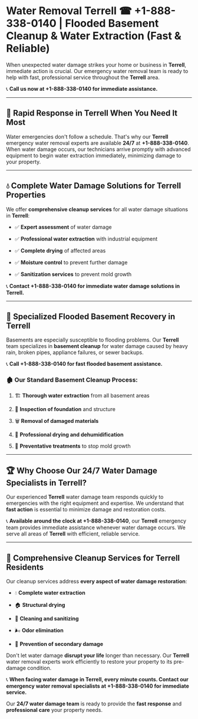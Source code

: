 # Water Removal Terrell ☎ +1-888-338-0140 | Flooded Basement Cleanup & Water Extraction (Fast & Reliable)

When unexpected water damage strikes your home or business in **Terrell**, immediate action is crucial. Our emergency water removal team is ready to help with fast, professional service throughout the **Terrell** area. 

📞 **Call us now at +1-888-338-0140 for immediate assistance.**
---
## 🚀 Rapid Response in Terrell When You Need It Most
Water emergencies don't follow a schedule. That's why our **Terrell** emergency water removal experts are available **24/7** at **+1-888-338-0140**. When water damage occurs, our technicians arrive promptly with advanced equipment to begin water extraction immediately, minimizing damage to your property.
---
## 💧 Complete Water Damage Solutions for Terrell Properties
We offer **comprehensive cleanup services** for all water damage situations in **Terrell**:
- ✅ **Expert assessment** of water damage  
- ✅ **Professional water extraction** with industrial equipment  
- ✅ **Complete drying** of affected areas  
- ✅ **Moisture control** to prevent further damage  
- ✅ **Sanitization services** to prevent mold growth  
📞 **Contact +1-888-338-0140 for immediate water damage solutions in Terrell.**
---
## 🌊 Specialized Flooded Basement Recovery in Terrell
Basements are especially susceptible to flooding problems. Our **Terrell** team specializes in **basement cleanup** for water damage caused by heavy rain, broken pipes, appliance failures, or sewer backups. 
📞 **Call +1-888-338-0140 for fast flooded basement assistance.**
### 🏚️ Our Standard Basement Cleanup Process:
1. 🏗️ **Thorough water extraction** from all basement areas  
2. 🔎 **Inspection of foundation** and structure  
3. 🗑️ **Removal of damaged materials**  
4. 💨 **Professional drying and dehumidification**  
5. 🚫 **Preventative treatments** to stop mold growth  
---
## 🏆 Why Choose Our 24/7 Water Damage Specialists in Terrell?
Our experienced **Terrell** water damage team responds quickly to emergencies with the right equipment and expertise. We understand that **fast action** is essential to minimize damage and restoration costs.
📞 **Available around the clock at +1-888-338-0140**, our **Terrell** emergency team provides immediate assistance whenever water damage occurs. We serve all areas of **Terrell** with efficient, reliable service.
---
## 🧹 Comprehensive Cleanup Services for Terrell Residents
Our cleanup services address **every aspect of water damage restoration**:
- 💧 **Complete water extraction**  
- 🏠 **Structural drying**  
- 🧼 **Cleaning and sanitizing**  
- 🌬️ **Odor elimination**  
- 🚫 **Prevention of secondary damage**  
Don't let water damage **disrupt your life** longer than necessary. Our **Terrell** water removal experts work efficiently to restore your property to its pre-damage condition.
📞 **When facing water damage in Terrell, every minute counts. Contact our emergency water removal specialists at +1-888-338-0140 for immediate service.**
Our **24/7 water damage team** is ready to provide the **fast response** and **professional care** your property needs.
